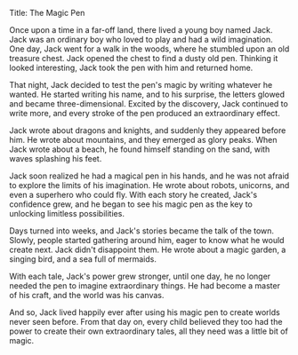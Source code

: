 Title: The Magic Pen

Once upon a time in a far-off land, there lived a young boy named Jack. Jack was an ordinary boy who loved to play and had a wild imagination. One day, Jack went for a walk in the woods, where he stumbled upon an old treasure chest. Jack opened the chest to find a dusty old pen. Thinking it looked interesting, Jack took the pen with him and returned home.

That night, Jack decided to test the pen's magic by writing whatever he wanted. He started writing his name, and to his surprise, the letters glowed and became three-dimensional. Excited by the discovery, Jack continued to write more, and every stroke of the pen produced an extraordinary effect.

Jack wrote about dragons and knights, and suddenly they appeared before him. He wrote about mountains, and they emerged as glory peaks. When Jack wrote about a beach, he found himself standing on the sand, with waves splashing his feet.

Jack soon realized he had a magical pen in his hands, and he was not afraid to explore the limits of his imagination. He wrote about robots, unicorns, and even a superhero who could fly. With each story he created, Jack's confidence grew, and he began to see his magic pen as the key to unlocking limitless possibilities.

Days turned into weeks, and Jack's stories became the talk of the town. Slowly, people started gathering around him, eager to know what he would create next. Jack didn't disappoint them. He wrote about a magic garden, a singing bird, and a sea full of mermaids.

With each tale, Jack's power grew stronger, until one day, he no longer needed the pen to imagine extraordinary things. He had become a master of his craft, and the world was his canvas.

And so, Jack lived happily ever after using his magic pen to create worlds never seen before. From that day on, every child believed they too had the power to create their own extraordinary tales, all they need was a little bit of magic.